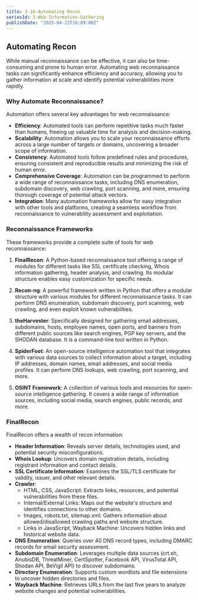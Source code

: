```yaml
---
title: 3-18-Automating Recon
seriesId: 3-Web-Information-Gathering
publishDate: "2025-04-22T18:09:00Z"
---
```


## Automating Recon

While manual reconnaissance can be effective, it can also be time-consuming and prone to human error. Automating web reconnaissance tasks can significantly enhance efficiency and accuracy, allowing you to gather information at scale and identify potential vulnerabilities more rapidly.

### Why Automate Reconnaissance?

Automation offers several key advantages for web reconnaissance:

- **Efficiency**: Automated tools can perform repetitive tasks much faster than humans, freeing up valuable time for analysis and decision-making.
- **Scalability**: Automation allows you to scale your reconnaissance efforts across a large number of targets or domains, uncovering a broader scope of information.
- **Consistency**: Automated tools follow predefined rules and procedures, ensuring consistent and reproducible results and minimizing the risk of human error.
- **Comprehensive Coverage**: Automation can be programmed to perform a wide range of reconnaissance tasks, including DNS enumeration, subdomain discovery, web crawling, port scanning, and more, ensuring thorough coverage of potential attack vectors.
- **Integration**: Many automation frameworks allow for easy integration with other tools and platforms, creating a seamless workflow from reconnaissance to vulnerability assessment and exploitation.

### Reconnaissance Frameworks

These frameworks provide a complete suite of tools for web reconnaissance:

1. **FinalRecon**: A Python-based reconnaissance tool offering a range of modules for different tasks like SSL certificate checking, Whois information gathering, header analysis, and crawling. Its modular structure enables easy customization for specific needs.
   
2. **Recon-ng**: A powerful framework written in Python that offers a modular structure with various modules for different reconnaissance tasks. It can perform DNS enumeration, subdomain discovery, port scanning, web crawling, and even exploit known vulnerabilities.
   
3. **theHarvester**: Specifically designed for gathering email addresses, subdomains, hosts, employee names, open ports, and banners from different public sources like search engines, PGP key servers, and the SHODAN database. It is a command-line tool written in Python.
   
4. **SpiderFoot**: An open-source intelligence automation tool that integrates with various data sources to collect information about a target, including IP addresses, domain names, email addresses, and social media profiles. It can perform DNS lookups, web crawling, port scanning, and more.
   
5. **OSINT Framework**: A collection of various tools and resources for open-source intelligence gathering. It covers a wide range of information sources, including social media, search engines, public records, and more.

### FinalRecon

FinalRecon offers a wealth of recon information:

- **Header Information**: Reveals server details, technologies used, and potential security misconfigurations.
- **Whois Lookup**: Uncovers domain registration details, including registrant information and contact details.
- **SSL Certificate Information**: Examines the SSL/TLS certificate for validity, issuer, and other relevant details.
- **Crawler**:
    - HTML, CSS, JavaScript: Extracts links, resources, and potential vulnerabilities from these files.
    - Internal/External Links: Maps out the website's structure and identifies connections to other domains.
    - Images, robots.txt, sitemap.xml: Gathers information about allowed/disallowed crawling paths and website structure.
    - Links in JavaScript, Wayback Machine: Uncovers hidden links and historical website data.
- **DNS Enumeration**: Queries over 40 DNS record types, including DMARC records for email security assessment.
- **Subdomain Enumeration**: Leverages multiple data sources (crt.sh, AnubisDB, ThreatMiner, CertSpotter, Facebook API, VirusTotal API, Shodan API, BeVigil API) to discover subdomains.
- **Directory Enumeration**: Supports custom wordlists and file extensions to uncover hidden directories and files.
- **Wayback Machine**: Retrieves URLs from the last five years to analyze website changes and potential vulnerabilities.
